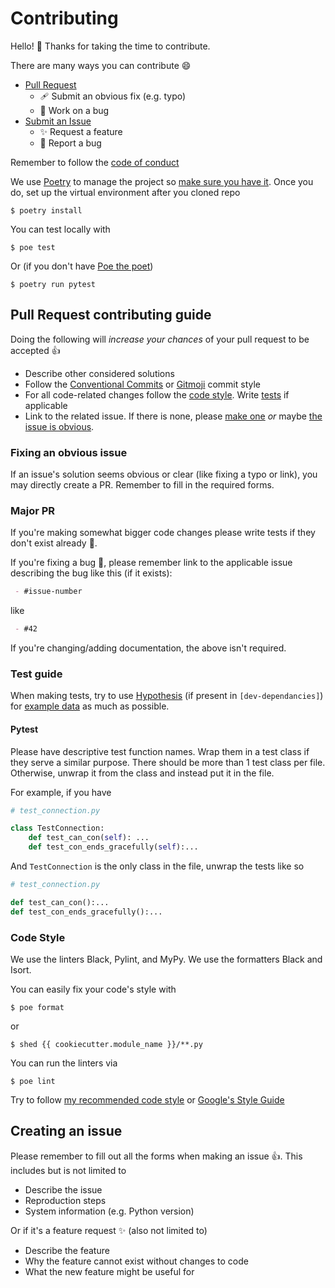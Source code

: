 # Contributing

Hello! :wave: Thanks for taking the time to contribute.

There are many ways you can contribute :smile:

 - [Pull Request](#pr)
   - 🩹 Submit an obvious fix (e.g. typo)
   - :memo: Work on a bug
 - [Submit an Issue](#issue)
   - :sparkles: Request a feature
   - :bug: Report a bug

Remember to follow the [code of conduct](./CODE_OF_CONDUCT.md)

We use [Poetry](https://python-poetry.org) to manage the project so [make sure you have it](https://python-poetry.org/docs/#installation). Once you do, set up the virtual environment after you cloned repo

```
$ poetry install
```

You can test locally with

```
$ poe test
```

Or (if you don't have [Poe the poet](https://github.com/nat-n/poethepoet))

```
$ poetry run pytest
```

<h2 id="pr">Pull Request contributing guide</h2>

Doing the following will *increase your chances* of your pull request to be accepted :+1:

 - Describe other considered solutions
 - Follow the [Conventional Commits](https://www.conventionalcommits.org/en/v1.0.0/) or [Gitmoji](https://gitmoji.dev) commit style
 - For all code-related changes follow the [code style](#cs). Write [tests](#test-guide) if applicable
 - Link to the related issue. If there is none, please [make one](#issue) *or* maybe [the issue is obvious](#minor-pr).

<h3 id="minor-pr">Fixing an obvious issue</h3>

If an issue's solution seems obvious or clear (like fixing a typo or link), you may directly create a PR. Remember to fill in the required forms.

<h3 id="major-pr">Major PR</h3>

If you're making somewhat bigger code changes please write tests if they don't exist already :test_tube:.

If you're fixing a bug :bug:, please remember link to the applicable issue describing the bug like this (if it exists):

```md
 - #issue-number
```

like

```md
 - #42
```

If you're changing/adding documentation, the above isn't required.


### Test guide

When making tests, try to use [Hypothesis](https://hypothesis.works) (if present in `[dev-dependancies]`) for [example data](https://hypothesis.readthedocs.io/en/latest/data.html) as much as possible.

#### Pytest

Please have descriptive test function names. Wrap them in a test class if they serve a similar purpose. There should be more than 1 test class per file. Otherwise, unwrap it from the class and instead put it in the file.

For example, if you have

```py
# test_connection.py

class TestConnection:
    def test_can_con(self): ...
    def test_con_ends_gracefully(self):...
```

And `TestConnection` is the only class in the file, unwrap the tests like so

```py
# test_connection.py

def test_can_con():...
def test_con_ends_gracefully():...
```

<!--#### Ward

If we're using [Ward](https://ward.readthedocs.io/en/latest/), [tags](https://ward.readthedocs.io/en/latest/guide/writing_tests.html#tagging-tests) aren't required but are highly recommended to add.-->

<h3 id="cs">Code Style</h3>

We use the linters Black, Pylint, and MyPy. We use the formatters Black and Isort.

You can easily fix your code's style with

```
$ poe format
```

or
```
$ shed {{ cookiecutter.module_name }}/**.py
```

You can run the linters via

```
$ poe lint
```

Try to follow [my recommended code style](https://github.com/ThatXliner/Significant-files/blob/main/PYTHON_STYLE.md) or [Google's Style Guide](https://google.github.io/styleguide/pyguide.html)

<h2 id="issue">Creating an issue</h2>

Please remember to fill out all the forms when making an issue :+1:. This includes but is not limited to

 - Describe the issue
 - Reproduction steps
 - System information (e.g. Python version)

Or if it's a feature request :sparkles: (also not limited to)

 - Describe the feature
 - Why the feature cannot exist without changes to code
 - What the new feature might be useful for
